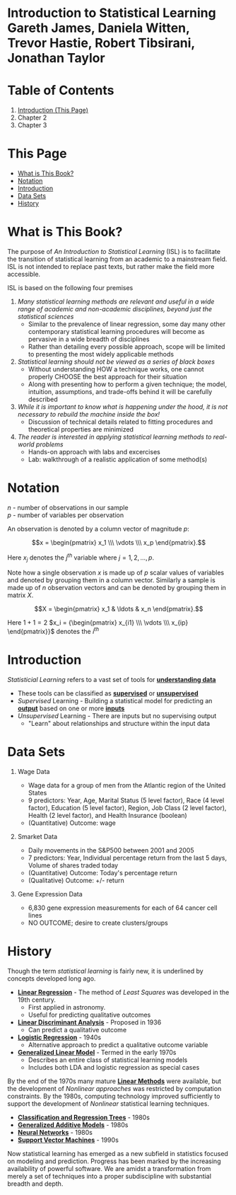 # Introduction to Statistical Learning <br /> Gareth James, Daniela Witten, Trevor Hastie, Robert Tibsirani, Jonathan Taylor

# Table of Contents
1. [Introduction (This Page)](https://github.com/MoggoCodes/IntroToStatLearning)
2. Chapter 2
3. Chapter 3

# This Page
- [What is This Book?](#what-is-this-book)
- [Notation](#notation)
- [Introduction](#introduction)
- [Data Sets](#data-sets)
- [History](#history)

# What is This Book?
The purpose of *An Introduction to Statistical Learning* (ISL) is to facilitate the transition of statistical learning from an academic to a mainstream field. ISL is not intended to replace past texts, but rather make the field more accessible.

ISL is based on the following four premises
1. *Many statistical learning methods are relevant and useful in a wide range of academic and non-academic disciplines, beyond just the statistical sciences*
    - Similar to the prevalence of linear regression, some day many other contemporary statistical learning procedures will become as pervasive in a wide breadth of disciplines
    - Rather than detailing every possible approach, scope will be limited to presenting the most widely applicable methods
2. *Statistical learning should not be viewed as a series of black boxes*
    - Without understanding HOW a technique works, one cannot properly CHOOSE the best approach for their situation
    - Along with presenting how to perform a given technique; the model, intuition, assumptions, and trade-offs behind it will be carefully described
3. *While it is important to know what is happening under the hood, it is not necessary to rebuild the machine inside the box!*
    - Discussion of technical details related to fitting procedures and theoretical properties are minimized
4. *The reader is interested in applying statistical learning methods to real-world problems*
    - Hands-on approach with labs and excercises
    - Lab: walkthrough of a realistic application of some method(s)

# Notation
$n$ - number of observations in our sample  
$p$ - number of variables per observation

An observation is denoted by a column vector of magnitude $p$:

$$x = \begin{pmatrix} x_1 \\\ \vdots \\\ x_p \end{pmatrix}.$$

Here $x_j$ denotes the $j^{th}$ variable where $j = 1, 2, \ldots, p$.

Note how a single observation $x$ is made up of $p$ scalar values of variables and denoted by grouping them in a column vector. 
Similarly a sample is made up of $n$ observation vectors and can be denoted by grouping them in matrix $X$.

$$X = \begin{pmatrix} x_1 & \ldots & x_n \end{pmatrix}.$$  



Here $1+1=2$ $x_i = {\begin{pmatrix} x_{i1} \\\ \vdots \\\ x_{ip} \end{pmatrix}}$ denotes the $i^{th}$

# Introduction
*Statisticial Learning* refers to a vast set of tools for <ins>**understanding data**</ins>
- These tools can be classified as <ins>**supervised**</ins> or <ins>**unsupervised**</ins>
- *Supervised* Learning - Building a statistical model for predicting an <ins>**output**</ins> based on one or more <ins>**inputs**</ins>
- *Unsupervised* Learning - There are inputs but no supervising output
    - "Learn" about relationships and structure within the input data

# Data Sets
1. Wage Data
    - Wage data for a group of men from the Atlantic region of the United States
    - 9 predictors: Year, Age, Marital Status (5 level factor), Race (4 level factor), Education (5 level factor), Region, Job Class (2 level factor), Health (2 level factor), and Health Insurance (boolean)
    - (Quantitative) Outcome: wage

2. Smarket Data
    - Daily movements in the S&P500 between 2001 and 2005
    - 7 predictors: Year, Individual percentage return from the last 5 days, Volume of shares traded today
    - (Quantitative) Outcome: Today's percentage return
    - (Qualitative) Outcome: +/- return

3. Gene Expression Data
    - 6,830 gene expression measurements for each of 64 cancer cell lines
    - NO OUTCOME; desire to create clusters/groups

# History
Though the term *statistical learning* is fairly new, it is underlined by concepts developed long ago.
- <ins>**Linear Regression**</ins> - The method of *Least Squares* was developed in the 19th century.
    - First applied in astronomy.
    - Useful for predicting qualitative outcomes
- <ins>**Linear Discriminant Analysis**</ins> - Proposed in 1936
    - Can predict a qualitative outcome
- <ins>**Logistic Regression**</ins> - 1940s
    - Alternative approach to predict a qualitative outcome variable
- <ins>**Generalized Linear Model**</ins> - Termed in the early 1970s
    - Describes an entire class of statistical learning models
    - Includes both LDA and logistic regression as special cases

By the end of the 1970s many mature <ins>**Linear Methods**</ins> were available, but the development of *Nonlinear approaches* was restricted by computation constraints. By the 1980s, computing technology improved sufficiently to support the development of *Nonlinear* statistical learning techniques.
- <ins>**Classification and Regression Trees**</ins> - 1980s
- <ins>**Generalized Additive Models**</ins> - 1980s
- <ins>**Neural Networks**</ins> - 1980s
- <ins>**Support Vector Machines**</ins> - 1990s

Now statistical learning has emerged as a new subfield in statistics focused on modeling and prediction. Progress has been marked by the increasing availability of powerful software. We are amidst a transformation from merely a set of techniques into a proper subdiscipline with substantial breadth and depth.